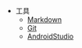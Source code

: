 * 工具  
  * [Markdown](https://github.com/BinniYe/Note/blob/master/%E5%B7%A5%E5%85%B7/Markdown.md)
  * [Git]()
  * [AndroidStudio]()  
